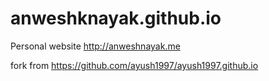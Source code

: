 # anweshknayak.github.io
Personal website http://anweshnayak.me



fork from https://github.com/ayush1997/ayush1997.github.io
